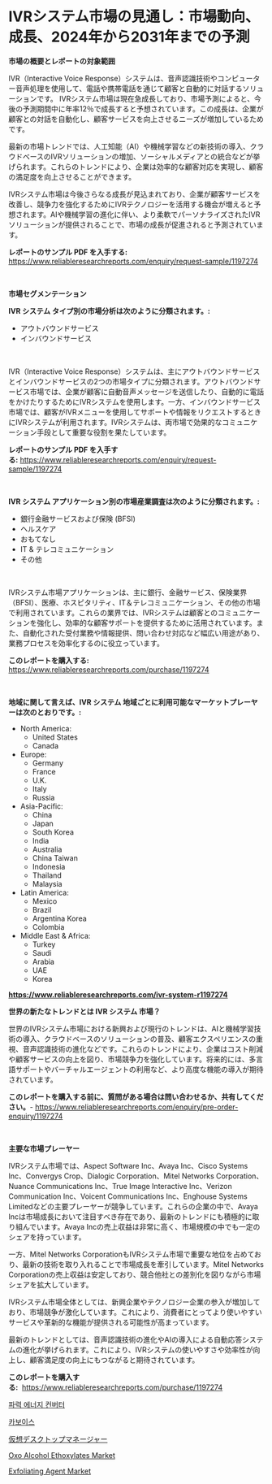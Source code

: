 <p><h1>IVRシステム市場の見通し：市場動向、成長、2024年から2031年までの予測</h1></p><p><strong>市場の概要とレポートの対象範囲</strong></p>
<p><p>IVR（Interactive Voice Response）システムは、音声認識技術やコンピューター音声処理を使用して、電話や携帯電話を通じて顧客と自動的に対話するソリューションです。 IVRシステム市場は現在急成長しており、市場予測によると、今後の予測期間中に年率12％で成長すると予想されています。この成長は、企業が顧客との対話を自動化し、顧客サービスを向上させるニーズが増加しているためです。</p><p>最新の市場トレンドでは、人工知能（AI）や機械学習などの新技術の導入、クラウドベースのIVRソリューションの増加、ソーシャルメディアとの統合などが挙げられます。これらのトレンドにより、企業は効率的な顧客対応を実現し、顧客の満足度を向上させることができます。</p><p>IVRシステム市場は今後さらなる成長が見込まれており、企業が顧客サービスを改善し、競争力を強化するためにIVRテクノロジーを活用する機会が増えると予想されます。AIや機械学習の進化に伴い、より柔軟でパーソナライズされたIVRソリューションが提供されることで、市場の成長が促進されると予測されています。</p></p>
<p><strong>レポートのサンプル PDF を入手する:</strong> <a href="https://www.reliableresearchreports.com/enquiry/request-sample/1197274">https://www.reliableresearchreports.com/enquiry/request-sample/1197274</a></p>
<p>&nbsp;</p>
<p><strong>市場セグメンテーション</strong></p>
<p><strong>IVR システム タイプ別の市場分析は次のように分類されます。:</strong></p>
<p><ul><li>アウトバウンドサービス</li><li>インバウンドサービス</li></ul></p>
<p>&nbsp;</p>
<p><p>IVR（Interactive Voice Response）システムは、主にアウトバウンドサービスとインバウンドサービスの2つの市場タイプに分類されます。アウトバウンドサービス市場では、企業が顧客に自動音声メッセージを送信したり、自動的に電話をかけたりするためにIVRシステムを使用します。一方、インバウンドサービス市場では、顧客がIVRメニューを使用してサポートや情報をリクエストするときにIVRシステムが利用されます。IVRシステムは、両市場で効果的なコミュニケーション手段として重要な役割を果たしています。</p></p>
<p><strong>レポートのサンプル PDF を入手する:</strong>&nbsp;<a href="https://www.reliableresearchreports.com/enquiry/request-sample/1197274">https://www.reliableresearchreports.com/enquiry/request-sample/1197274</a></p>
<p>&nbsp;</p>
<p><strong> IVR システム アプリケーション別の市場産業調査は次のように分類されます。:</strong></p>
<p><ul><li>銀行金融サービスおよび保険 (BFSI)</li><li>ヘルスケア</li><li>おもてなし</li><li>IT & テレコミュニケーション</li><li>その他</li></ul></p>
<p>&nbsp;</p>
<p><p>IVRシステム市場アプリケーションは、主に銀行、金融サービス、保険業界（BFSI）、医療、ホスピタリティ、IT＆テレコミュニケーション、その他の市場で利用されています。これらの業界では、IVRシステムは顧客とのコミュニケーションを強化し、効率的な顧客サポートを提供するために活用されています。また、自動化された受付業務や情報提供、問い合わせ対応など幅広い用途があり、業務プロセスを効率化するのに役立っています。</p></p>
<p><strong>このレポートを購入する:</strong>&nbsp; <a href="https://www.reliableresearchreports.com/purchase/1197274">https://www.reliableresearchreports.com/purchase/1197274</a></p>
<p>&nbsp;</p>
<p><strong>地域に関して言えば、IVR システム 地域ごとに利用可能なマーケットプレーヤーは次のとおりです。:</strong></p>
<p><ul>
    <li>
        North America:
        <ul>
            <li>United States</li>
            <li>Canada</li>
        </ul>
    </li>
    <li>
        Europe:
        <ul>
            <li>Germany</li>
            <li>France</li>
            <li>U.K.</li>
            <li>Italy</li>
            <li>Russia</li>
        </ul>
    </li>
    <li>
        Asia-Pacific:
        <ul>
            <li>China</li>
            <li>Japan</li>
            <li>South Korea</li>
            <li>India</li>
            <li>Australia</li>
            <li>China Taiwan</li>
            <li>Indonesia</li>
            <li>Thailand</li>
            <li>Malaysia</li>
        </ul>
    </li>
    <li>
        Latin America:
        <ul>
            <li>Mexico</li>
            <li>Brazil</li>
            <li>Argentina Korea</li>
            <li>Colombia</li>
        </ul>
    </li>
    <li>
        Middle East & Africa:
        <ul>
            <li>Turkey</li>
            <li>Saudi</li>
            <li>Arabia</li>
            <li>UAE</li>
            <li>Korea</li>
        </ul>
    </li>
    </ul></p>
<p><strong><a href="https://www.reliableresearchreports.com/ivr-system-r1197274">https://www.reliableresearchreports.com/ivr-system-r1197274</a></strong>&nbsp;</p>
<p><strong>世界の新たなトレンドとは IVR システム 市場？</strong></p>
<p><p>世界のIVRシステム市場における新興および現行のトレンドは、AIと機械学習技術の導入、クラウドベースのソリューションの普及、顧客エクスペリエンスの重視、音声認識技術の進化などです。これらのトレンドにより、企業はコスト削減や顧客サービスの向上を図り、市場競争力を強化しています。将来的には、多言語サポートやバーチャルエージェントの利用など、より高度な機能の導入が期待されています。</p></p>
<p><strong>このレポートを購入する前に、質問がある場合は問い合わせるか、共有してください。</strong>- <a href="https://www.reliableresearchreports.com/enquiry/pre-order-enquiry/1197274">https://www.reliableresearchreports.com/enquiry/pre-order-enquiry/1197274</a></p>
<p>&nbsp;</p>
<p><strong>主要な市場プレーヤー</strong></p>
<p><p>IVRシステム市場では、Aspect Software Inc、Avaya Inc、Cisco Systems Inc、Convergys Crop、Dialogic Corporation、Mitel Networks Corporation、Nuance Communications Inc、True Image Interactive Inc、Verizon Communication Inc、Voicent Communications Inc、Enghouse Systems Limitedなどの主要プレーヤーが競争しています。これらの企業の中で、Avaya Incは市場成長において注目すべき存在であり、最新のトレンドにも積極的に取り組んでいます。Avaya Incの売上収益は非常に高く、市場規模の中でも一定のシェアを持っています。</p><p>一方、Mitel Networks CorporationもIVRシステム市場で重要な地位を占めており、最新の技術を取り入れることで市場成長を牽引しています。Mitel Networks Corporationの売上収益は安定しており、競合他社との差別化を図りながら市場シェアを拡大しています。</p><p>IVRシステム市場全体としては、新興企業やテクノロジー企業の参入が増加しており、市場競争が激化しています。これにより、消費者にとってより使いやすいサービスや革新的な機能が提供される可能性が高まっています。</p><p>最新のトレンドとしては、音声認識技術の進化やAIの導入による自動応答システムの進化が挙げられます。これにより、IVRシステムの使いやすさや効率性が向上し、顧客満足度の向上にもつながると期待されています。</p></p>
<p><strong>このレポートを購入する:</strong>&nbsp;&nbsp;<a href="https://www.reliableresearchreports.com/purchase/1197274">https://www.reliableresearchreports.com/purchase/1197274</a></p>
<p><p><a href="https://medium.com/@stanleylyittle554467/%ED%8C%8C%EB%A0%A5-%EB%B0%9C%EC%A0%84%EA%B8%B0-%EC%8B%9C%EC%9E%A5-2031%EB%85%84%EA%B9%8C%EC%A7%80%EC%9D%98-%EB%8F%99%ED%96%A5-%EC%98%88%EC%B8%A1-%EB%B0%8F-%EA%B2%BD%EC%9F%81-%EB%B6%84%EC%84%9D-bff53d45b004">파력 에너지 컨버터</a></p><p><a href="https://medium.com/@carmellalang1/%EC%B9%B4%EB%B3%B4%EC%9D%B4%EC%8A%A4-%EC%8B%9C%EC%9E%A5-%EC%8B%9C%EC%9E%A5-%EC%A0%90%EC%9C%A0%EC%9C%A8-%EC%8B%9C%EC%9E%A5-%EB%8F%99%ED%96%A5-%EB%B0%8F-%EB%AF%B8%EB%9E%98-%EC%84%B1%EC%9E%A5%EC%9D%84-%ED%83%90%EC%83%89%ED%95%98%EA%B8%B0-618debd17929">카보이스</a></p><p><a href="https://medium.com/@demarcuskuhlman/%E3%83%90%E3%83%BC%E3%83%81%E3%83%A3%E3%83%AB%E3%83%87%E3%82%B9%E3%82%AF%E3%83%88%E3%83%83%E3%83%97%E3%83%9E%E3%83%8D%E3%83%BC%E3%82%B8%E3%83%A3%E3%83%BC%E5%B8%82%E5%A0%B4%E3%81%AF-%E5%B8%82%E5%A0%B4%E3%82%B7%E3%82%A7%E3%82%A2-%E3%82%B5%E3%82%A4%E3%82%BA-%E3%81%8A%E3%82%88%E3%81%B32031%E5%B9%B4%E3%81%BE%E3%81%A7%E3%81%AE%E4%BA%88%E6%B8%AC%E3%81%AB%E7%84%A6%E7%82%B9%E3%82%92%E5%BD%93%E3%81%A6%E3%81%A6%E3%81%84%E3%81%BE%E3%81%99-bd6c077b4dd6">仮想デスクトップマネージャー</a></p><p><a href="https://issuu.com/reportprime-2/docs/oxo-alcohol-ethoxylates-market-size-2030.pptx">Oxo Alcohol Ethoxylates Market</a></p><p><a href="https://issuu.com/reportprime-2/docs/exfoliating-agent-market-size-2030.pptx">Exfoliating Agent Market</a></p></p>
